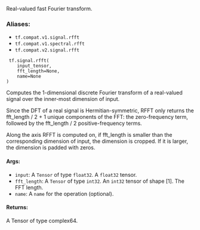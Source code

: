 
Real-valued fast Fourier transform.
### Aliases:
- `tf.compat.v1.signal.rfft`
- `tf.compat.v1.spectral.rfft`
- `tf.compat.v2.signal.rfft`

```
 tf.signal.rfft(
    input_tensor,
    fft_length=None,
    name=None
)
```

Computes the 1-dimensional discrete Fourier transform of a real-valued signal over the inner-most dimension of input.

Since the DFT of a real signal is Hermitian-symmetric, RFFT only returns the fft_length / 2 + 1 unique components of the FFT: the zero-frequency term, followed by the fft_length / 2 positive-frequency terms.

Along the axis RFFT is computed on, if fft_length is smaller than the corresponding dimension of input, the dimension is cropped. If it is larger, the dimension is padded with zeros.
#### Args:
- `input`: A `Tensor` of type `float32`. A `float32` tensor.
- `fft_length`: A `Tensor` of type `int32`. An `int32` tensor of shape [1]. The FFT length.
- `name`: A `name` for the operation (optional).
#### Returns:

A Tensor of type complex64.
